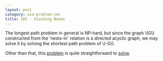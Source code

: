 ```yaml
---
layout: post
category: uva-problem-set
title: 103 - Stacking Boxes
---
```


The longest path problem in general is NP-hard, but since the graph \\(G\\)
constructed from the 'nests-in' relation is a directed acyclic graph, we may
solve it by solving the shortest path problem of \\(-G\\).

Other than that, this
[problem](http://uva.onlinejudge.org/index.php?option=onlinejudge&Itemid=8&page=show_problem&problem=39)
is quite straightforward to
[solve](https://github.com/clchiou/uva-problem-set/blob/master/solved/103/103.cc).
